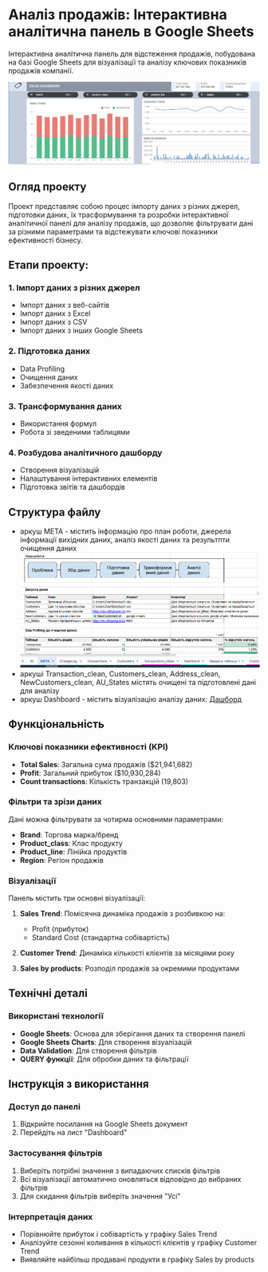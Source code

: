 # Аналіз продажів: Інтерактивна аналітична панель в Google Sheets

Інтерактивна аналітична панель для відстеження продажів, побудована на базі Google Sheets для візуалізації та аналізу ключових показників продажів компанії.

![Аналітична панель продажів](screenshots/Dashboard.png)

## Огляд проекту

Проект представляє собою процес імпорту даних з різних джерел, підготовки даних, їх трасформування та розробки інтерактивної аналітичної панелі для аналізу продажів, що дозволяє фільтрувати дані за різними параметрами та відстежувати ключові показники ефективності бізнесу.

## Етапи проекту:

### 1. Імпорт даних з різних джерел

- Імпорт даних з веб-сайтів
- Імпорт даних з Excel
- Імпорт даних з CSV
- Імпорт даних з інших Google Sheets

### 2. Підготовка даних

- Data Profiling
- Очищення даних
- Забезпечення якості даних

### 3. Трансформування даних

- Використання формул
- Робота зі зведеними таблицями

### 4. Розбудова аналітичного дашборду

- Створення візуалізацій
- Налаштування інтерактивних елементів
- Підготовка звітів та дашбордів

## Структура файлу

- аркуш МЕТА - містить інформацію про план роботи, джерела інформації вихідних даних, аналіз якості даних та результпти очищення даних
![аркуш МЕТА](screenshots/meta.png)
- аркуші Transaction_clean, Customers_clean, Address_clean, NewCustomers_clean, AU_States містять очищені та підготовлені дані для аналізу
- аркуш Dashboard - містить візуалізацію аналізу даних: [Дашборд](https://docs.google.com/spreadsheets/d/1NRMXCEFktRtBtS9sYOJOjE6KsIio7-3jFb-pyY9Pkp8/edit?gid=955877474#gid=955877474)

## Функціональність

### Ключові показники ефективності (KPI)
- **Total Sales**: Загальна сума продажів ($21,941,682)
- **Profit**: Загальний прибуток ($10,930,284)
- **Count transactions**: Кількість транзакцій (19,803)

### Фільтри та зрізи даних
Дані можна фільтрувати за чотирма основними параметрами:
- **Brand**: Торгова марка/бренд
- **Product_class**: Клас продукту
- **Product_line**: Лінійка продуктів
- **Region**: Регіон продажів

### Візуалізації
Панель містить три основні візуалізації:

1. **Sales Trend**: Помісячна динаміка продажів з розбивкою на:
   - Profit (прибуток)
   - Standard Cost (стандартна собівартість)

2. **Customer Trend**: Динаміка кількості клієнтів за місяцями року

3. **Sales by products**: Розподіл продажів за окремими продуктами

## Технічні деталі

### Використані технології
- **Google Sheets**: Основа для зберігання даних та створення панелі
- **Google Sheets Charts**: Для створення візуалізацій
- **Data Validation**: Для створення фільтрів
- **QUERY функції**: Для обробки даних та фільтрації

## Інструкція з використання

### Доступ до панелі
1. Відкрийте посилання на Google Sheets документ
2. Перейдіть на лист "Dashboard"

### Застосування фільтрів
1. Виберіть потрібні значення з випадаючих списків фільтрів
2. Всі візуалізації автоматично оновляться відповідно до вибраних фільтрів
3. Для скидання фільтрів виберіть значення "Усі"

### Інтерпретація даних
- Порівнюйте прибуток і собівартість у графіку Sales Trend
- Аналізуйте сезонні коливання в кількості клієнтів у графіку Customer Trend
- Виявляйте найбільш продавані продукти в графіку Sales by products
